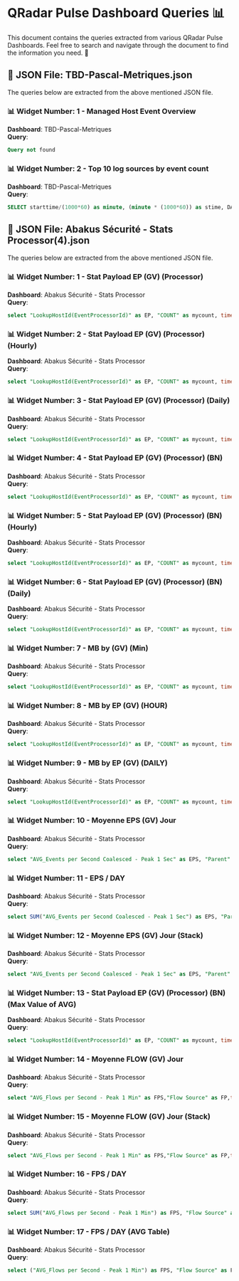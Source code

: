 # QRadar Pulse Dashboard Queries 📊

This document contains the queries extracted from various QRadar Pulse Dashboards. Feel free to search and navigate through the document to find the information you need. 🚀

## 📁 JSON File: TBD-Pascal-Metriques.json
The queries below are extracted from the above mentioned JSON file.

### 📊 Widget Number: 1 - Managed Host Event Overview
**Dashboard**: TBD-Pascal-Metriques  
**Query**:  

```sql
Query not found
```

### 📊 Widget Number: 2 - Top 10 log sources by event count
**Dashboard**: TBD-Pascal-Metriques  
**Query**:  

```sql
SELECT starttime/(1000*60) as minute, (minute * (1000*60)) as stime, DATEFORMAT(starttime,'YYYY MM dd HH:mm:ss') as showTime, logsourcename(logSourceId) AS 'Log Source', SUM("eventCount") AS 'Event Count (Sum)', logsourceid as 'Log Source ID' from events where logsourceid in ( select logsourceid from ( select logsourceid, SUM("eventCount") AS 'Event Count (Sum)' from events where logSourceId not in (63,64,65,67,69) group by logSourceId order by "Event Count (Sum)" limit 10 last 2 hours ) ) GROUP BY minute, logSourceId order by minute ASC last 2 hours
```

## 📁 JSON File: Abakus Sécurité - Stats Processor(4).json
The queries below are extracted from the above mentioned JSON file.

### 📊 Widget Number: 1 - Stat Payload EP (GV) (Processor)
**Dashboard**: Abakus Sécurité - Stats Processor  
**Query**:  

```sql
select "LookupHostId(EventProcessorId)" as EP, "COUNT" as mycount, time*1000 as epoch, epoch/(1000*60) as mymin, "AVG_StrLen(UTF8(Payload))" as mypayload, (mypayload*mycount)/(1024*1024) as myTOTALMB from globalview('Pulse-AS-GVStatPayload3','NORMAL') group by mymin, EP order by epoch last 3 HOURS
```

### 📊 Widget Number: 2 - Stat Payload EP (GV) (Processor) (Hourly)
**Dashboard**: Abakus Sécurité - Stats Processor  
**Query**:  

```sql
select "LookupHostId(EventProcessorId)" as EP, "COUNT" as mycount, time*1000 as epoch, epoch/(1000*60) as mymin, "AVG_StrLen(UTF8(Payload))" as mypayload, (mypayload*mycount)/(1024*1024) as myTOTALMB from globalview('Pulse-AS-GVStatPayload3','HOURLY') group by mymin, EP order by epoch last 1 DAYS
```

### 📊 Widget Number: 3 - Stat Payload EP (GV) (Processor) (Daily)
**Dashboard**: Abakus Sécurité - Stats Processor  
**Query**:  

```sql
select "LookupHostId(EventProcessorId)" as EP, "COUNT" as mycount, time*1000 as epoch, epoch/(1000*60) as mymin, "AVG_StrLen(UTF8(Payload))" as mypayload, (mypayload*mycount)/(1024*1024) as myTOTALMB from globalview('Pulse-AS-GVStatPayload3','DAILY') group by mymin, EP order by epoch last 2 DAYS
```

### 📊 Widget Number: 4 - Stat Payload EP (GV) (Processor) (BN)
**Dashboard**: Abakus Sécurité - Stats Processor  
**Query**:  

```sql
select "LookupHostId(EventProcessorId)" as EP, "COUNT" as mycount, time*1000 as epoch, epoch/(1000*60) as mymin, "AVG_StrLen(UTF8(Payload))" as mypayload, (mypayload*mycount)/(1024*1024) as myTOTALMB from globalview('Pulse-AS-GVStatPayload3','NORMAL') group by EP order by myTotalMB desc last 1 HOURS
```

### 📊 Widget Number: 5 - Stat Payload EP (GV) (Processor) (BN) (Hourly)
**Dashboard**: Abakus Sécurité - Stats Processor  
**Query**:  

```sql
select "LookupHostId(EventProcessorId)" as EP, "COUNT" as mycount, time*1000 as epoch, epoch/(1000*60) as mymin, "AVG_StrLen(UTF8(Payload))" as mypayload, (mypayload*mycount)/(1024*1024) as myTOTALMB from globalview('Pulse-AS-GVStatPayload3','HOURLY') group by EP order by myTotalMB desc last 2 HOURS
```

### 📊 Widget Number: 6 - Stat Payload EP (GV) (Processor) (BN) (Daily)
**Dashboard**: Abakus Sécurité - Stats Processor  
**Query**:  

```sql
select "LookupHostId(EventProcessorId)" as EP, "COUNT" as mycount, time*1000 as epoch, epoch/(1000*60) as mymin, "AVG_StrLen(UTF8(Payload))" as mypayload, (mypayload*mycount)/(1024*1024) as myTOTALMB from globalview('Pulse-AS-GVStatPayload3','DAILY') group by EP order by myTotalMB desc last 2 DAYS
```

### 📊 Widget Number: 7 - MB by (GV) (Min)
**Dashboard**: Abakus Sécurité - Stats Processor  
**Query**:  

```sql
select "LookupHostId(EventProcessorId)" as EP, "COUNT" as mycount, time*1000 as epoch, epoch/(1000*60) as mymin, "AVG_StrLen(UTF8(Payload))" as mypayload, (mypayload*mycount)/(1024*1024) as myTOTALMB from globalview('Pulse-AS-GVStatPayload3','NORMAL') group by EP order by myTOTALMB desc
```

### 📊 Widget Number: 8 - MB by EP (GV) (HOUR)
**Dashboard**: Abakus Sécurité - Stats Processor  
**Query**:  

```sql
select "LookupHostId(EventProcessorId)" as EP, "COUNT" as mycount, time*1000 as epoch, epoch/(1000*60) as mymin, "AVG_StrLen(UTF8(Payload))" as mypayload, (mypayload*mycount)/(1024*1024) as myTOTALMB from globalview('Pulse-AS-GVStatPayload3','NORMAL') group by EP order by myTOTALMB desc   last 1 HOURS
```

### 📊 Widget Number: 9 - MB by EP  (GV) (DAILY)
**Dashboard**: Abakus Sécurité - Stats Processor  
**Query**:  

```sql
select "LookupHostId(EventProcessorId)" as EP, "COUNT" as mycount, time*1000 as epoch, epoch/(1000*60) as mymin, ("AVG_StrLen(UTF8(Payload))") as mypayload, (mypayload*mycount)/(1024*1024) as myTOTALMB from globalview('Pulse-AS-GVStatPayload3','DAILY') group by EP order by myTOTALMB desc  last 2 DAYS
```

### 📊 Widget Number: 10 - Moyenne EPS (GV) Jour
**Dashboard**: Abakus Sécurité - Stats Processor  
**Query**:  

```sql
select "AVG_Events per Second Coalesced - Peak 1 Sec" as EPS, "Parent" as EP, time*1000 as epoch, epoch/(1000*60) as mymin from globalview('Event Rate (EPS)','DAILY') group by mymin, EP order by epoch last 90 DAYS 
```

### 📊 Widget Number: 11 - EPS / DAY
**Dashboard**: Abakus Sécurité - Stats Processor  
**Query**:  

```sql
select SUM("AVG_Events per Second Coalesced - Peak 1 Sec") as EPS, "Parent" as EP, time*1000 as epoch, epoch/(1000*60) as mymin from globalview('Event Rate (EPS)','DAILY') last 2 DAYS
```

### 📊 Widget Number: 12 - Moyenne EPS (GV) Jour (Stack)
**Dashboard**: Abakus Sécurité - Stats Processor  
**Query**:  

```sql
select "AVG_Events per Second Coalesced - Peak 1 Sec" as EPS, "Parent" as EP, time*1000 as epoch, epoch/(1000*60) as mymin from globalview('Event Rate (EPS)','DAILY') group by mymin, EP order by epoch last 90 DAYS 
```

### 📊 Widget Number: 13 - Stat Payload EP (GV) (Processor) (BN) (Max Value of AVG)
**Dashboard**: Abakus Sécurité - Stats Processor  
**Query**:  

```sql
select "LookupHostId(EventProcessorId)" as EP, "COUNT" as mycount, time*1000 as epoch, epoch/(1000*60) as mymin, MAX("AVG_StrLen(UTF8(Payload))") as mypayload, (mypayload*mycount)/(1024*1024)/60 as myTOTALMB from globalview('Pulse-AS-GVStatPayload3','NORMAL') group by EP order by myTOTALMB desc  last 1 DAYS
```

### 📊 Widget Number: 14 - Moyenne FLOW (GV) Jour
**Dashboard**: Abakus Sécurité - Stats Processor  
**Query**:  

```sql
select "AVG_Flows per Second - Peak 1 Min" as FPS,"Flow Source" as FP,time*1000 as epoch,epoch/(1000*60) as mymin from globalview('Flow Rate (FPS)','DAILY') group by mymin,FP order by epoch last 90 DAYS 
```

### 📊 Widget Number: 15 - Moyenne FLOW (GV) Jour (Stack)
**Dashboard**: Abakus Sécurité - Stats Processor  
**Query**:  

```sql
select "AVG_Flows per Second - Peak 1 Min" as FPS,"Flow Source" as FP,time*1000 as epoch,epoch/(1000*60) as mymin from globalview('Flow Rate (FPS)','DAILY') group by mymin,FP order by epoch last 90 DAYS 
```

### 📊 Widget Number: 16 - FPS / DAY
**Dashboard**: Abakus Sécurité - Stats Processor  
**Query**:  

```sql
select SUM("AVG_Flows per Second - Peak 1 Min") as FPS, "Flow Source" as FP, time*1000 as epoch, epoch/(1000*60) as mymin from globalview('Flow Rate (FPS)','DAILY') last 2 DAYS
```

### 📊 Widget Number: 17 - FPS / DAY (AVG Table)
**Dashboard**: Abakus Sécurité - Stats Processor  
**Query**:  

```sql
select ("AVG_Flows per Second - Peak 1 Min") as FPS, "Flow Source" as FP, time*1000 as epoch, epoch/(1000*60) as mymin, (FPS)/60 as myTOTALMB from globalview('Flow Rate (FPS)','DAILY') GROUP BY FP order by myTOTALMB desc last 2 DAYS
```

